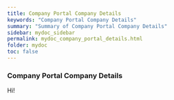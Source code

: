 ```yaml
---
title: Company Portal Company Details
keywords: "Company Portal Company Details"
summary: "Summary of Company Portal Company Details"
sidebar: mydoc_sidebar
permalink: mydoc_company_portal_details.html
folder: mydoc
toc: false
---
```


### Company Portal Company Details
Hi!
